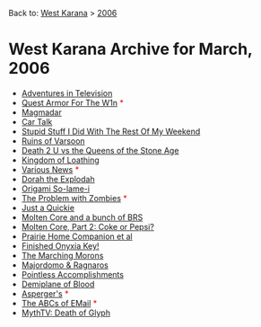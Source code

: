 Back to: [West Karana](/posts/westkarana.md) > [2006](/posts/2006/westkarana.md)
# West Karana Archive for March, 2006

* [Adventures in Television](123.md) <span style="color:red;"></span>
* [Quest Armor For The W1n](124.md) <span style="color:red;">*</span>
* [Magmadar](125.md) <span style="color:red;"></span>
* [Car Talk](104.md) <span style="color:red;"></span>
* [Stupid Stuff I Did With The Rest Of My Weekend](126.md) <span style="color:red;"></span>
* [Ruins of Varsoon](105.md) <span style="color:red;"></span>
* [Death 2 U vs the Queens of the Stone Age](106.md) <span style="color:red;"></span>
* [Kingdom of Loathing](107.md) <span style="color:red;"></span>
* [Various News](108.md) <span style="color:red;">*</span>
* [Dorah the Explodah](109.md) <span style="color:red;"></span>
* [Origami So-lame-i](110.md) <span style="color:red;"></span>
* [The Problem with Zombies](111.md) <span style="color:red;">*</span>
* [Just a Quickie](112.md) <span style="color:red;"></span>
* [Molten Core and a bunch of BRS](113.md) <span style="color:red;"></span>
* [Molten Core, Part 2: Coke or Pepsi?](114.md) <span style="color:red;"></span>
* [Prairie Home Companion et al](115.md) <span style="color:red;"></span>
* [Finished Onyxia Key!](116.md) <span style="color:red;"></span>
* [The Marching Morons](117.md) <span style="color:red;"></span>
* [Majordomo &amp; Ragnaros](118.md) <span style="color:red;"></span>
* [Pointless Accomplishments](119.md) <span style="color:red;"></span>
* [Demiplane of Blood](2535.md) <span style="color:red;"></span>
* [Asperger&#039;s](120.md) <span style="color:red;">*</span>
* [The ABCs of EMail](121.md) <span style="color:red;">*</span>
* [MythTV: Death of Glyph](122.md) <span style="color:red;"></span>
